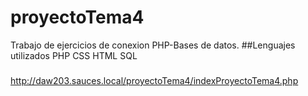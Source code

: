 # proyectoTema4
Trabajo de ejercicios de conexion PHP-Bases de datos.
##Lenguajes utilizados
PHP
CSS
HTML
SQL
###
http://daw203.sauces.local/proyectoTema4/indexProyectoTema4.php
